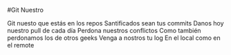 #Git Nuestro

Git nuesto que estás en los repos
Santificados sean tus commits
Danos hoy nuestro pull de cada día
Perdona nuestros conflictos
Como también perdonamos los de otros geeks
Venga a nostros tu log
En el local como en el remote
